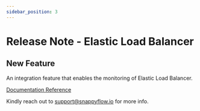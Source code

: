 ```yaml
---
sidebar_position: 3 
---
```

 # Release Note - Elastic Load Balancer
## New Feature

An integration feature that enables the monitoring of Elastic Load Balancer.

[Documentation Reference](/docs/Integrations/elb/elb_rds)

Kindly reach out to [support@snappyflow.io](mailto:support@snappyflow.io) for more info.
